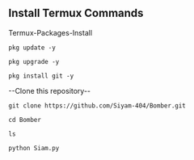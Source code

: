 ## Install Termux Commands

Termux-Packages-Install

```
pkg update -y
```
```
pkg upgrade -y
```
```
pkg install git -y
```


--Clone this repository--

```
git clone https://github.com/Siyam-404/Bomber.git
```
```
cd Bomber
```
```
ls
```

```
python Siam.py
```
